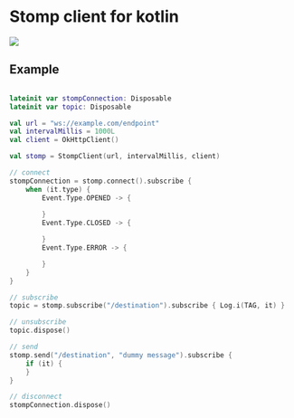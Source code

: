 # Stomp client for kotlin

[![](https://jitpack.io/v/bishoybasily/stomp.svg)](https://jitpack.io/#bishoybasily/stomp)

## Example 

``` kotlin

lateinit var stompConnection: Disposable
lateinit var topic: Disposable

val url = "ws://example.com/endpoint"
val intervalMillis = 1000L
val client = OkHttpClient()

val stomp = StompClient(url, intervalMillis, client)

// connect
stompConnection = stomp.connect().subscribe {
    when (it.type) {
        Event.Type.OPENED -> {
 
        }
        Event.Type.CLOSED -> {

        }
        Event.Type.ERROR -> {

        }
    }
}

// subscribe
topic = stomp.subscribe("/destination").subscribe { Log.i(TAG, it) }

// unsubscribe
topic.dispose()

// send
stomp.send("/destination", "dummy message").subscribe {
    if (it) {
    }
}

// disconnect
stompConnection.dispose()
     
```

